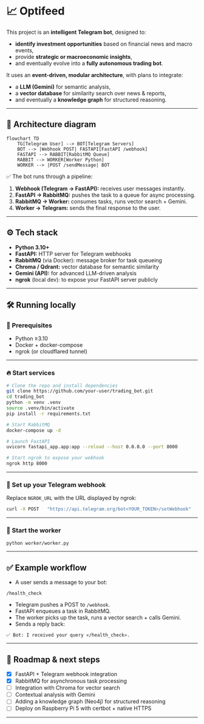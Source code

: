 
# 📈 Optifeed

This project is an **intelligent Telegram bot**, designed to:
- **identify investment opportunities** based on financial news and macro events,
- provide **strategic or macroeconomic insights**,
- and eventually evolve into a **fully autonomous trading bot**.

It uses an **event-driven, modular architecture**, with plans to integrate:
- a **LLM (Gemini)** for semantic analysis,
- a **vector database** for similarity search over news & reports,
- and eventually a **knowledge graph** for structured reasoning.

---

## 🚀 Architecture diagram

```mermaid
flowchart TD
    TG[Telegram User] --> BOT[Telegram Servers]
    BOT --> |Webhook POST| FASTAPI[FastAPI /webhook]
    FASTAPI --> RABBIT[RabbitMQ Queue]
    RABBIT --> WORKER[Worker Python]
    WORKER --> |POST /sendMessage| BOT
```

✅ The bot runs through a pipeline:
1. **Webhook (Telegram → FastAPI):** receives user messages instantly.
2. **FastAPI → RabbitMQ:** pushes the task to a queue for async processing.
3. **RabbitMQ → Worker:** consumes tasks, runs vector search + Gemini.
4. **Worker → Telegram:** sends the final response to the user.

---

## ⚙️ Tech stack

- **Python 3.10+**
- **FastAPI:** HTTP server for Telegram webhooks
- **RabbitMQ** (via Docker): message broker for task queueing
- **Chroma / Qdrant:** vector database for semantic similarity
- **Gemini (API):** for advanced LLM-driven analysis
- **ngrok** (local dev): to expose your FastAPI server publicly

---

## 🛠️ Running locally

### 🚀 Prerequisites
- Python ≥3.10
- Docker + docker-compose
- ngrok (or cloudflared tunnel)

---

### 🔥 Start services

```bash
# Clone the repo and install dependencies
git clone https://github.com/your-user/trading_bot.git
cd trading_bot
python -m venv .venv
source .venv/bin/activate
pip install -r requirements.txt

# Start RabbitMQ
docker-compose up -d

# Launch FastAPI
uvicorn fastapi_app.app:app --reload --host 0.0.0.0 --port 8000

# Start ngrok to expose your webhook
ngrok http 8000
```

---

### 🔗 Set up your Telegram webhook
Replace `NGROK_URL` with the URL displayed by ngrok:

```bash
curl -X POST   "https://api.telegram.org/bot<YOUR_TOKEN>/setWebhook"   -d "url=https://NGROK_URL/webhook"
```

---

### 🚀 Start the worker
```bash
python worker/worker.py
```

---

## ✅ Example workflow

- A user sends a message to your bot:
```
/health_check
```
- Telegram pushes a POST to `/webhook`.
- FastAPI enqueues a task in RabbitMQ.
- The worker picks up the task, runs a vector search + calls Gemini.
- Sends a reply back:
```
✅ Bot: I received your query «/health_check».
```

---

## 🚀 Roadmap & next steps

- [x] FastAPI + Telegram webhook integration
- [x] RabbitMQ for asynchronous task processing
- [ ] Integration with Chroma for vector search
- [ ] Contextual analysis with Gemini
- [ ] Adding a knowledge graph (Neo4j) for structured reasoning
- [ ] Deploy on Raspberry Pi 5 with certbot + native HTTPS

---

